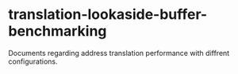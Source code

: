# translation-lookaside-buffer-benchmarking
 Documents regarding address translation performance with diffrent configurations.
